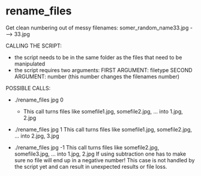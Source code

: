 # rename_files
Get clean numbering out of messy filenames: somer_random_name33.jpg ---> 33.jpg

CALLING THE SCRIPT:
- the script needs to be in the same folder as the files that need to be manipulated
- the script requires two arguments:
  FIRST ARGUMENT: filetype
  SECOND ARGUMENT: number (this number changes the filenames number)
  
  
POSSIBLE CALLS:
- ./rename_files jpg 0
  - This call turns files like somefile1.jpg, somefile2.jpg, ... into 1.jpg, 2.jpg
  
- ./rename_files jpg 1
  This call turns files like somefile1.jpg, somefile2.jpg, ... into 2.jpg, 3.jpg
  
- ./rename_files jpg -1
  This call turns files like somefile2.jpg, somefile3.jpg, ... into 1.jpg, 2.jpg
  If using subtraction one has to make sure no file will end up in a negative number! This case is not handled by the script     yet and can result in unexpected results or file loss.
  
  
